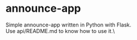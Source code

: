 # announce-app
Simple announce-app written in Python with Flask.\
Use api/README.md to know how to use it.\
